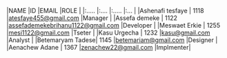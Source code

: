 |NAME             |ID    |EMAIL                             |ROLE      |
|:.....           |:.... |:.....                            |:...      |
|Ashenafi tesfaye | 1118 |atesfaye455@gmail.com             |Manager   |
|Assefa demeke    | 1122 |assefademekebrihanu1122@gmail.com |Developer |
|Meswaet Erkie    | 1255 |mesi1122@gmail.com                |Tseter    | 
|Kasu Urgecha     | 1232 |kasu@gmail.com                    |Analyst   |
|Betemaryam Tadese| 1145 |betemariam@gmail.com              |Designer  |
|Aenachew Adane   | 1367 |zenachew22@gmail.com              |Implmenter|
